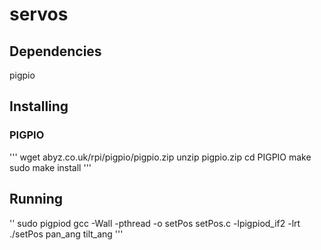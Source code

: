 # servos

## Dependencies
pigpio

## Installing

### PIGPIO

'''
wget abyz.co.uk/rpi/pigpio/pigpio.zip
unzip pigpio.zip
cd PIGPIO
make
sudo make install
'''

## Running

''
sudo pigpiod
gcc -Wall -pthread -o setPos setPos.c -lpigpiod_if2 -lrt
./setPos pan_ang tilt_ang
'''
